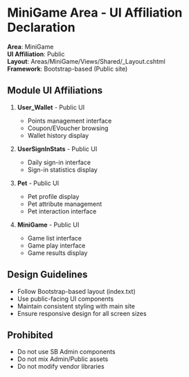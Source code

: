 # MiniGame Area - UI Affiliation Declaration

**Area**: MiniGame  
**UI Affiliation**: Public  
**Layout**: Areas/MiniGame/Views/Shared/_Layout.cshtml  
**Framework**: Bootstrap-based (Public site)  

## Module UI Affiliations

1. **User_Wallet** - Public UI
   - Points management interface
   - Coupon/EVoucher browsing
   - Wallet history display

2. **UserSignInStats** - Public UI
   - Daily sign-in interface
   - Sign-in statistics display

3. **Pet** - Public UI
   - Pet profile display
   - Pet attribute management
   - Pet interaction interface

4. **MiniGame** - Public UI
   - Game list interface
   - Game play interface
   - Game results display

## Design Guidelines

- Follow Bootstrap-based layout (index.txt)
- Use public-facing UI components
- Maintain consistent styling with main site
- Ensure responsive design for all screen sizes

## Prohibited

- Do not use SB Admin components
- Do not mix Admin/Public assets
- Do not modify vendor libraries
